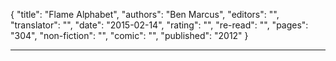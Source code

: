 {
"title": "Flame Alphabet",
"authors": "Ben Marcus",
"editors": "",
"translator": "",
"date": "2015-02-14",
"rating": "",
"re-read": "",
"pages": "304",
"non-fiction": "",
"comic": "",
"published": "2012"
}

---
